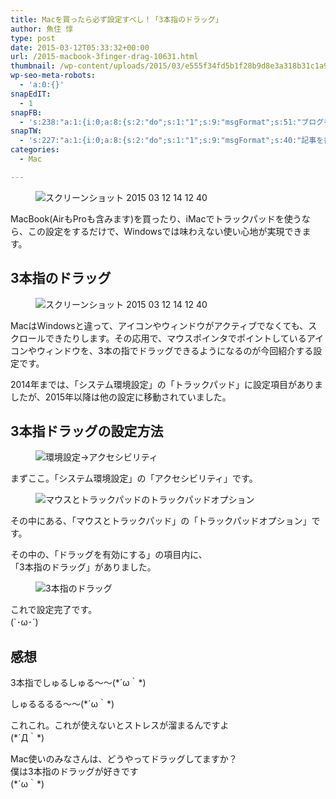 ```yaml
---
title: Macを買ったら必ず設定すべし！「3本指のドラッグ」
author: 魚住 惇
type: post
date: 2015-03-12T05:33:32+00:00
url: /2015-macbook-3finger-drag-10631.html
thumbnail: /wp-content/uploads/2015/03/e555f34fd5b1f28b9d8e3a318b31c1a9.png
wp-seo-meta-robots:
  - 'a:0:{}'
snapEdIT:
  - 1
snapFB:
  - 's:238:"a:1:{i:0;a:8:{s:2:"do";s:1:"1";s:9:"msgFormat";s:51:"ブログを更新しました！%TITLE% %SITENAME%";s:8:"postType";s:1:"A";s:9:"isAutoImg";s:1:"A";s:8:"imgToUse";s:0:"";s:9:"isAutoURL";s:1:"A";s:8:"urlToUse";s:0:"";s:4:"doFB";i:0;}}";'
snapTW:
  - 's:227:"a:1:{i:0;a:8:{s:2:"do";s:1:"1";s:9:"msgFormat";s:40:"記事を書きました: %TITLE%  %URL%";s:8:"attchImg";s:1:"1";s:9:"isAutoImg";s:1:"A";s:8:"imgToUse";s:0:"";s:9:"isAutoURL";s:1:"A";s:8:"urlToUse";s:0:"";s:4:"doTW";i:0;}}";'
categories:
  - Mac

---
```


<figure class="wp-block-image"><img decoding="async" src="/wp-content/uploads/2015/03/e555f34fd5b1f28b9d8e3a318b31c1a9.png" alt="スクリーンショット 2015 03 12 14 12 40" /></figure> <!--more-->

MacBook(AirもProも含みます)を買ったり、iMacでトラックパッドを使うなら、この設定をするだけで、<span class="smb-highlighter">Windowsでは味わえない使い心地</span>が実現できます。  


## 3本指のドラッグ
<figure class="wp-block-image">

<img decoding="async" src="/wp-content/uploads/2015/03/e555f34fd5b1f28b9d8e3a318b31c1a9.png" alt="スクリーンショット 2015 03 12 14 12 40" /> </figure> 

MacはWindowsと違って、アイコンやウィンドウがアクティブでなくても、スクロールできたりします。その応用で、<span class="smb-highlighter">マウスポインタでポイントしているアイコンやウィンドウを、3本の指でドラッグできるようになる</span>のが今回紹介する設定です。  


2014年までは、「システム環境設定」の「トラックパッド」に設定項目がありましたが、2015年以降は他の設定に移動されていました。

## 3本指ドラッグの設定方法
<figure class="wp-block-image">

<img decoding="async" src="/wp-content/uploads/2015/03/4b9535b602ebccf05dbe5a28556cd4bf.png" alt="環境設定→アクセシビリティ" /> </figure> 

まずここ。「システム環境設定」の「アクセシビリティ」です。  

<figure class="wp-block-image">

<img decoding="async" src="/wp-content/uploads/2015/03/1c9d7e3158ff792909d2c91e9fae5549.png" alt="マウスとトラックパッドのトラックパッドオプション" /> </figure> 

その中にある、「マウスとトラックパッド」の「トラックパッドオプション」です。  


その中の、「ドラッグを有効にする」の項目内に、  
「3本指のドラッグ」がありました。
<figure class="wp-block-image">

<img decoding="async" src="/wp-content/uploads/2015/03/bb4ff74f6987b2c55696bc121a93a841.png" alt="3本指のドラッグ" /> </figure> 

これで設定完了です。  
(\`･ω･´)

## 感想

3本指でしゅるしゅる〜〜(\*´ω｀\*)

しゅるるるる〜〜(\*´ω｀\*)

これこれ。これが使えないとストレスが溜まるんですよ  
(\*´Д｀\*)

Mac使いのみなさんは、どうやってドラッグしてますか？  
僕は3本指のドラッグが好きです  
(\*´ω｀\*)